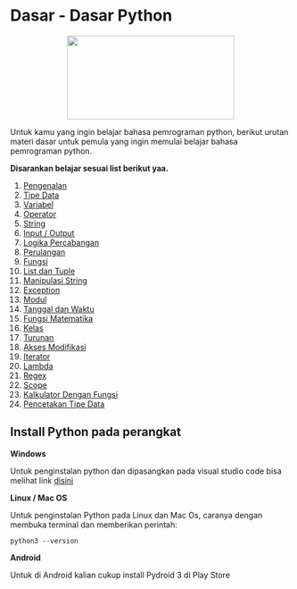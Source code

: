 # Dasar - Dasar Python

<p align="center">
  <img src="https://64.media.tumblr.com/2d0af9c90d1b1107313cc20bda01548a/tumblr_outwxnanpp1u79o2lo1_1280.gifv" width=300 height=150>
</p>


Untuk kamu yang ingin belajar bahasa pemrograman python, berikut urutan materi dasar untuk pemula yang ingin memulai belajar bahasa  pemrograman python. 

**Disarankan belajar sesuai list berikut yaa.**

1. [Pengenalan](01-Pengenalan)
2. [Tipe Data](02-Tipe-Data)
3. [Variabel](03-Variabel)
4. [Operator](04-Operator)
5. [String](05-String)
6. [Input / Output](06-Input-Output)
7. [Logika Percabangan](07-Percabangan)
8. [Perulangan](08-Perulangan)
9. [Fungsi](09-Fungsi)
10. [List dan Tuple](10-List-Tuple)
11. [Manipulasi String](11-Manipulasi-String)
12. [Exception](12-Exception)
13. [Modul](13-Module)
14. [Tanggal dan Waktu](14-Python-Date-Time)
15. [Fungsi Matematika](15-Python-Math)
16. [Kelas](16-Class)
17. [Turunan](17-Inheritance)
18. [Akses Modifikasi](18-Akses-Modifikasi)
19. [Iterator](19-Iterator)
20. [Lambda](20-Lambda)
21. [Regex](21-Regex)
22. [Scope](22-Scope)
23. [Kalkulator Dengan Fungsi](23-kalkulator-Dengan-Fungsi)
24. [Pencetakan Tipe Data](24-Casting-Tipe-Data)

## Install Python pada perangkat

**Windows**

  Untuk penginstalan python dan dipasangkan pada visual studio code bisa melihat link [disini](https://code.visualstudio.com/docs/python/python-tutorial)

**Linux / Mac OS**

  Untuk penginstalan Python pada Linux dan Mac Os, caranya dengan membuka terminal dan memberikan perintah:
    
    python3 --version
    
**Android**

  Untuk di Android kalian cukup install Pydroid 3 di Play Store
